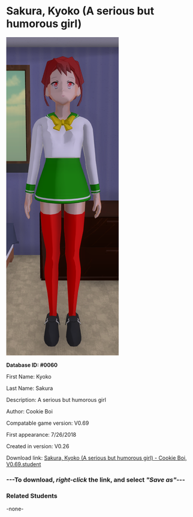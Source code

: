 # Sakura, Kyoko (A serious but humorous girl)

<img src="../../Files/Images/Sakura, Kyoko (A serious but humorous girl).png" title="Sakura, Kyoko (A serious but humorous girl) - Cookie Boi, V0.69">

**Database ID: #0060**

First Name: Kyoko

Last Name: Sakura

Description: A serious but humorous girl

Author: Cookie Boi

Compatable game version: V0.69

First appearance: 7/26/2018

Created in version: V0.26

Download link: <a href="https://raw.githubusercontent.com/Arbiter1223/Daigaku-Gurashi-Custom-Students/master/Files/Student%20Files/Sakura%2C%20Kyoko%20(A%20serious%20but%20humorous%20girl)%20-%20Cookie%20Boi%2C%20V0.69.student">Sakura, Kyoko (A serious but humorous girl) - Cookie Boi, V0.69.student</a>

### ---**To download, _right-click_ the link, and select _"Save as"_**---

### Related Students

-none-

